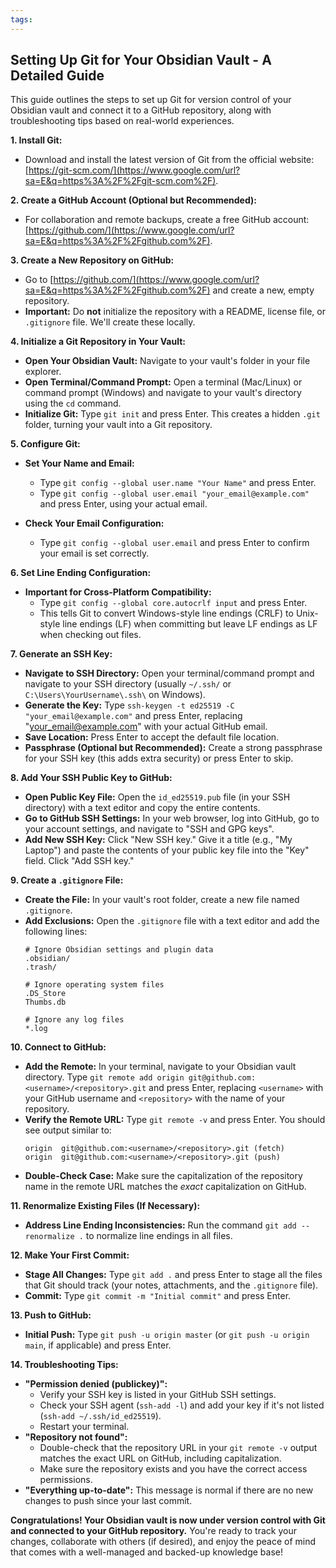 ```yaml
---
tags:
---
```


## Setting Up Git for Your Obsidian Vault - A Detailed Guide

This guide outlines the steps to set up Git for version control of your Obsidian vault and connect it to a GitHub repository, along with troubleshooting tips based on real-world experiences.

**1. Install Git:**

- Download and install the latest version of Git from the official website: [https://git-scm.com/](https://www.google.com/url?sa=E&q=https%3A%2F%2Fgit-scm.com%2F).

**2. Create a GitHub Account (Optional but Recommended):**

- For collaboration and remote backups, create a free GitHub account: [https://github.com/](https://www.google.com/url?sa=E&q=https%3A%2F%2Fgithub.com%2F).

**3. Create a New Repository on GitHub:**

- Go to [https://github.com/](https://www.google.com/url?sa=E&q=https%3A%2F%2Fgithub.com%2F) and create a new, empty repository.  
- **Important:**  Do **not** initialize the repository with a README, license file, or `.gitignore` file. We'll create these locally.

**4. Initialize a Git Repository in Your Vault:**

- **Open Your Obsidian Vault:** Navigate to your vault's folder in your file explorer.
- **Open Terminal/Command Prompt:** Open a terminal (Mac/Linux) or command prompt (Windows) and navigate to your vault's directory using the `cd` command.
- **Initialize Git:** Type `git init` and press Enter. This creates a hidden `.git` folder, turning your vault into a Git repository.

**5. Configure Git:**

- **Set Your Name and Email:**
    - Type `git config --global user.name "Your Name"` and press Enter.
    - Type `git config --global user.email "your_email@example.com"` and press Enter, using your actual email.

- **Check Your Email Configuration:**
    - Type `git config --global user.email` and press Enter to confirm your email is set correctly.

**6.  Set Line Ending Configuration:**

* **Important for Cross-Platform Compatibility:**
    - Type `git config --global core.autocrlf input` and press Enter.
    - This tells Git to convert Windows-style line endings (CRLF) to Unix-style line endings (LF) when committing but leave LF endings as LF when checking out files. 

**7. Generate an SSH Key:**

- **Navigate to SSH Directory:** Open your terminal/command prompt and navigate to your SSH directory (usually `~/.ssh/` or `C:\Users\YourUsername\.ssh\` on Windows).
- **Generate the Key:** Type `ssh-keygen -t ed25519 -C "your_email@example.com"` and press Enter, replacing "your_email@example.com" with your actual GitHub email. 
- **Save Location:** Press Enter to accept the default file location.
- **Passphrase (Optional but Recommended):**  Create a strong passphrase for your SSH key (this adds extra security) or press Enter to skip.

**8. Add Your SSH Public Key to GitHub:**

- **Open Public Key File:** Open the `id_ed25519.pub` file (in your SSH directory) with a text editor and copy the entire contents.
- **Go to GitHub SSH Settings:** In your web browser, log into GitHub, go to your account settings, and navigate to "SSH and GPG keys".
- **Add New SSH Key:** Click "New SSH key." Give it a title (e.g., "My Laptop") and paste the contents of your public key file into the "Key" field.  Click "Add SSH key."

**9. Create a `.gitignore` File:**

- **Create the File:** In your vault's root folder, create a new file named `.gitignore`.
- **Add Exclusions:**  Open the `.gitignore` file with a text editor and add the following lines:
    ```
    # Ignore Obsidian settings and plugin data
    .obsidian/
    .trash/

    # Ignore operating system files
    .DS_Store
    Thumbs.db

    # Ignore any log files
    *.log
    ```

**10.  Connect to GitHub:**

* **Add the Remote:** In your terminal, navigate to your Obsidian vault directory. Type `git remote add origin git@github.com:<username>/<repository>.git` and press Enter, replacing `<username>` with your GitHub username and `<repository>` with the name of your repository.
* **Verify the Remote URL:** Type `git remote -v` and press Enter. You should see output similar to:
    ```
    origin  git@github.com:<username>/<repository>.git (fetch)
    origin  git@github.com:<username>/<repository>.git (push)
    ```
* **Double-Check Case:** Make sure the capitalization of the repository name in the remote URL matches the *exact* capitalization on GitHub. 

**11. Renormalize Existing Files (If Necessary):**

* **Address Line Ending Inconsistencies:** Run the command `git add --renormalize .` to normalize line endings in all files.

**12. Make Your First Commit:**

* **Stage All Changes:** Type `git add .` and press Enter to stage all the files that Git should track (your notes, attachments, and the `.gitignore` file). 
* **Commit:** Type `git commit -m "Initial commit"` and press Enter. 

**13. Push to GitHub:**

* **Initial Push:**  Type `git push -u origin master` (or `git push -u origin main`, if applicable) and press Enter. 

**14. Troubleshooting Tips:**

* **"Permission denied (publickey)":** 
    * Verify your SSH key is listed in your GitHub SSH settings.
    * Check your SSH agent (`ssh-add -l`) and add your key if it's not listed (`ssh-add ~/.ssh/id_ed25519`).
    * Restart your terminal.
* **"Repository not found":**
    * Double-check that the repository URL in your `git remote -v` output matches the exact URL on GitHub, including capitalization. 
    * Make sure the repository exists and you have the correct access permissions. 
* **"Everything up-to-date":** This message is normal if there are no new changes to push since your last commit. 

**Congratulations! Your Obsidian vault is now under version control with Git and connected to your GitHub repository.** You're ready to track your changes, collaborate with others (if desired), and enjoy the peace of mind that comes with a well-managed and backed-up knowledge base! 